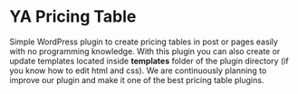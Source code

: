 # YA Pricing Table

Simple WordPress plugin to create pricing tables in post or pages easily with no programming knowledge. With this plugin you can also
create or update templates located inside **templates** folder of the plugin directory (if you know how to edit html and css). We are
continuously planning to improve our plugin and make it one of the best pricing table plugins.
